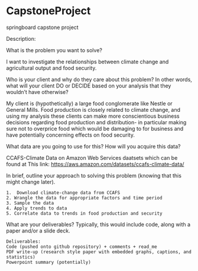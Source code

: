 # CapstoneProject
springboard capstone project

Description:

What is the problem you want to solve?

I want to investigate the relationships between climate change and agricultural output and food security.

Who is your client and why do they care about this problem? In other words, what will your client DO or DECIDE based on your analysis that they wouldn’t have otherwise?

My client is (hypothetically) a large food conglomerate like Nestle or General Mills. Food production is closely related to climate change, and using my analysis these clients can make more conscientious business decisions regarding food production and distribution- in particular making sure not to overprice food which would be damaging to for business and have  potentially concerning effects on food security.

What data are you going to use for this? How will you acquire this data?

CCAFS-Climate Data on Amazon Web Services daatsets which can be found at This link: https://aws.amazon.com/datasets/ccafs-climate-data/

In brief, outline your approach to solving this problem (knowing that this might change later).

	1.  Download climate-change data from CCAFS 
	2. Wrangle the data for appropriate factors and time period
	3. Sample the data 
	4. Apply trends to data
	5. Correlate data to trends in food production and security
  
What are your deliverables? Typically, this would include code, along with a paper and/or a slide deck.

	Deliverables:
	Code (pushed onto github repository) + comments + read_me
	PDF write-up (research style paper with embedded graphs, captions, and statistics)
	Powerpoint summary (potentially)
 

